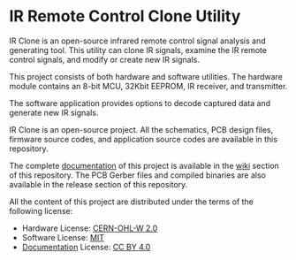 
IR Remote Control Clone Utility
===============================

IR Clone is an open-source infrared remote control signal analysis and generating tool. This utility can clone IR signals, examine the IR remote control signals, and modify or create new IR signals. 

This project consists of both hardware and software utilities. The hardware module contains an 8-bit MCU, 32Kbit EEPROM, IR receiver, and transmitter.

The software application provides options to decode captured data and generate new IR signals.

IR Clone is an open-source project. All the schematics, PCB design files, firmware source codes, and application source codes are available in this repository.

The complete [documentation](https://github.com/dilshan/ir-clone/wiki) of this project is available in the [wiki](https://github.com/dilshan/ir-clone/wiki) section of this repository. The PCB Gerber files and compiled binaries are also available in the release section of this repository.

All the content of this project are distributed under the terms of the following license:

- Hardware License: [CERN-OHL-W 2.0](https://ohwr.org/cern_ohl_w_v2.txt)
- Software License: [MIT](https://github.com/dilshan/ir-clone/blob/main/LICENSE)
- [Documentation](https://github.com/dilshan/ir-clone/wiki) License: [CC BY 4.0](https://creativecommons.org/licenses/by/4.0/)
